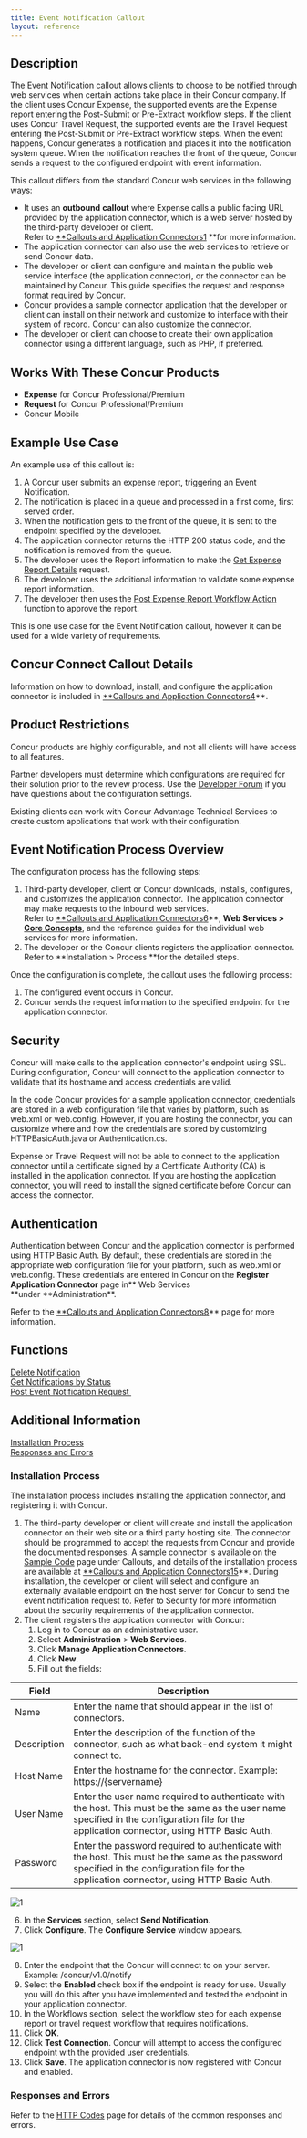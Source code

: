 ```yaml
---
title: Event Notification Callout 
layout: reference
---
```


## Description
The Event Notification callout allows clients to choose to be notified through web services when certain actions take place in their Concur company. If the client uses Concur Expense, the supported events are the Expense report entering the Post-Submit or Pre-Extract workflow steps. If the client uses Concur Travel Request, the supported events are the Travel Request entering the Post-Submit or Pre-Extract workflow steps. When the event happens, Concur generates a notification and places it into the notification system queue. When the notification reaches the front of the queue, Concur sends a request to the configured endpoint with event information.

This callout differs from the standard Concur web services in the following ways:

* It uses an **outbound** **callout** where Expense calls a public facing URL provided by the application connector, which is a web server hosted by the third-party developer or client.  
  Refer to [**Callouts and Application Connectors][1][1] **for more information.
* The application connector can also use the web services to retrieve or send Concur data.
* The developer or client can configure and maintain the public web service interface (the application connector), or the connector can be maintained by Concur. This guide specifies the request and response format required by Concur.
* Concur provides a sample connector application that the developer or client can install on their network and customize to interface with their system of record. Concur can also customize the connector.
* The developer or client can choose to create their own application connector using a different language, such as PHP, if preferred.


## Works With These Concur Products
* **Expense** for Concur Professional/Premium
* **Request** for Concur Professional/Premium
* Concur Mobile

## Example Use Case

An example use of this callout is:

1. A Concur user submits an expense report, triggering an Event Notification.
2. The notification is placed in a queue and processed in a first come, first served order.
3. When the notification gets to the front of the queue, it is sent to the endpoint specified by the developer.
4. The application connector returns the HTTP 200 status code, and the notification is removed from the queue.
5. The developer uses the Report information to make the [Get Expense Report Details][2] request.
6. The developer uses the additional information to validate some expense report information.
7. The developer then uses the [Post Expense Report Workflow Action][3] function to approve the report.

This is one use case for the Event Notification callout, however it can be used for a wide variety of requirements.

## Concur Connect Callout Details
Information on how to download, install, and configure the application connector is included in [**Callouts and Application Connectors][1][4]**.

## Product Restrictions
Concur products are highly configurable, and not all clients will have access to all features.

Partner developers must determine which configurations are required for their solution prior to the review process. Use the [Developer Forum][5] if you have questions about the configuration settings.

Existing clients can work with Concur Advantage Technical Services to create custom applications that work with their configuration.

## Event Notification Process Overview

The configuration process has the following steps:

1. Third-party developer, client or Concur downloads, installs, configures, and customizes the application connector. The application connector may make requests to the inbound web services.  
  Refer to [**Callouts and Application Connectors][1][6]**, **Web Services \> [Core Concepts][7]**, and the reference guides for the individual web services for more information.
2. The developer or the Concur clients registers the application connector.  
  Refer to **Installation \> Process **for the detailed steps.

Once the configuration is complete, the callout uses the following process:

1. The configured event occurs in Concur.
2. Concur sends the request information to the specified endpoint for the application connector.

## Security
Concur will make calls to the application connector's endpoint using SSL. During configuration, Concur will connect to the application connector to validate that its hostname and access credentials are valid.

In the code Concur provides for a sample application connector, credentials are stored in a web configuration file that varies by platform, such as web.xml or web.config. However, if you are hosting the connector, you can customize where and how the credentials are stored by customizing HTTPBasicAuth.java or Authentication.cs.

Expense or Travel Request will not be able to connect to the application connector until a certificate signed by a Certificate Authority (CA) is installed in the application connector. If you are hosting the application connector, you will need to install the signed certificate before Concur can access the connector.

## Authentication
Authentication between Concur and the application connector is performed using HTTP Basic Auth. By default, these credentials are stored in the appropriate web configuration file for your platform, such as web.xml or web.config. These credentials are entered in Concur on the **Register Application Connector** page in\*\* Web Services **under **Administration\*\*.

Refer to the [**Callouts and Application Connectors][1][8]** page for more information.

## Functions
[Delete Notification][9]  
[Get Notifications by Status][10]  
[Post Event Notification Request ][11]  

## Additional Information
[Installation Process][12]  
[Responses and Errors][13]  

### Installation Process
The installation process includes installing the application connector, and registering it with Concur.

1. The third-party developer or client will create and install the application connector on their web site or a third party hosting site. The connector should be programmed to accept the requests from Concur and provide the documented responses. A sample connector is available on the [Sample Code][14] page under Callouts, and details of the installation process are available at [**Callouts and Application Connectors][1][15]**. During installation, the developer or client will select and configure an externally available endpoint on the host server for Concur to send the event notification request to. Refer to Security for more information about the security requirements of the application connector.
2. The client registers the application connector with Concur:
   1. Log in to Concur as an administrative user.
   2. Select **Administration** \> **Web Services**.
   3. Click **Manage Application Connectors**.
   4. Click **New**.
   5. Fill out the fields:     
   
   
  |  Field       |  Description |
  |--------------|--------------|
  |  Name        |  Enter the name that should appear in the list of connectors.| 
  |  Description |  Enter the description of the function of the connector, such as what back-end system it might connect to. |
  |  Host Name   |  Enter the hostname for the connector. Example: https://{servername} |
  |  User Name   |  Enter the user name required to authenticate with the host. This must be the same as the user name specified in the configuration file for the application connector, using HTTP Basic Auth. |
  |  Password    |  Enter the password required to authenticate with the host. This must be the same as the password specified in the configuration file for the application connector, using HTTP Basic Auth. |


  ![1][image-1]  

  6. In the **Services** section, select **Send Notification**.
  7. Click **Configure**. The **Configure Service** window appears.    

  ![1][image-2]  

  8. Enter the endpoint that the Concur will connect to on your server. Example: /concur/v1.0/notify
  9. Select the **Enabled** check box if the endpoint is ready for use. Usually you will do this after you have implemented and tested the endpoint in your application connector.
  10. In the Workflows section, select the workflow step for each expense report or travel request workflow that requires notifications.
  11. Click **OK**.
  12. Click **Test Connection**. Concur will attempt to access the configured endpoint with the provided user credentials.
  13. Click **Save**. The application connector is now registered with Concur and enabled.

### Responses and Errors
Refer to the [HTTP Codes][16] page for details of the common responses and errors.

 

  


[1]:  https://developer.concur.com/callouts
[2]:  https://developer.concur.com/expense-report/expense-report-resource/get-report-details
[3]:  https://developer.concur.com/expense-report/expense-report-resource/post-report-exceptions
[4]:  https://developer.concur.com/callouts
[5]:  https://developer.concur.com/forums/concur-connect
[6]:  https://developer.concur.com/callouts
[7]:  https://developer.concur.com/api-documentation/core-concepts
[8]:  https://developer.concur.com/callouts
[9]:  https://developer.concur.com/callouts/event-notification/delete-notification
[10]: https://developer.concur.com/callouts/event-notification/get-notifications-status
[11]: https://developer.concur.com/callouts/event-notification/post-event-notification
[12]: /callouts/event-notification#installproc
[13]: /callouts/event-notification#responses
[14]: https://developer.concur.com/code-sample
[15]: https://developer.concur.com/callouts
[16]: https://developer.concur.com/reference/http-codes

[image-1]:  https://developer.concur.com/sites/default/files/EventNotify1.png
[image-2]:  https://developer.concur.com/sites/default/files/SendNotification.png
